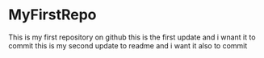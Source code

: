 # MyFirstRepo
This is my first repository on github
this is the first update and i wnant it to commit
this is my second update to readme and i want it also to commit 
